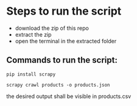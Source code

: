 # Steps to run the script

- download the zip of this repo
- extract the zip
- open the terminal in the extracted folder

## Commands to run the script:

`pip install scrapy`

`scrapy crawl products -o products.json`

the desired output shall be visible in products.csv
